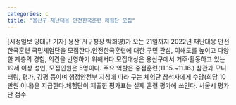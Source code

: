 ```yaml
---
categories: c
title: "용산구 재난대응 안전한국훈련 체험단 모집"
---
```

[시정일보 양대규 기자] 용산구(구청장 박희영)가 오는 21일까지 2022년 재난대응 안전한국훈련 국민체험단을 모집한다.안전한국훈련에 대한 구민 관심, 이해도를 높이고 다양한 계층의 경험, 의견을 반영하기 위해서다.모집대상은 용산구에서 거주·활동하고 있는 19세 이상 성인, 모집인원은 5명이다. 주요 역할은 중점훈련(11.15.~11.16.) 참관과 모니터링, 평가, 강평 등이며 행정안전부 지침에 따라 구는 체험단 참석자에게 수당(회당 10만원 이내)을 지급한다.체험단이 제출한 평가표는 실제 훈련 평가에 쓰인다. 서울시 평가단 점수